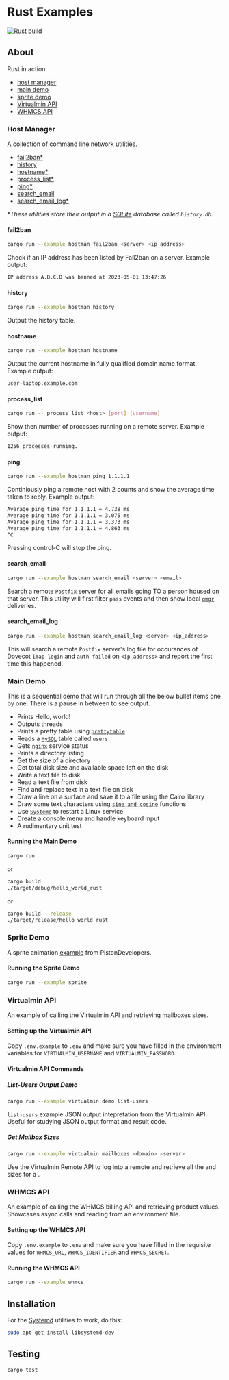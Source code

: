 # Rust Examples
[![Rust build](https://github.com/eugenevdm/rust/actions/workflows/rust.yml/badge.svg)](https://github.com/eugenevdm/rust/actions/workflows/rust.yml)

## About

Rust in action.

- [host manager](#host-manager)
- [main demo](#main-demo)
- [sprite demo](#sprite-demo)
- [Virtualmin API](#virtualmin-api)
- [WHMCS API](#whmcs-api)

### Host Manager

A collection of command line network utilities.

- [fail2ban*](#fail2ban)
- [history](#history)
- [hostname*](#hostname)
- [process_list*](#process_list)
- [ping*](#ping)
- [search_email](#search_email)
- [search_email_log*](#search_email_log)

**These utilities store their output in a [SQLite](https://en.wikipedia.org/wiki/SQLite) database called `history.db`.*

#### fail2ban

```bash
cargo run --example hostman fail2ban <server> <ip_address>
```

Check if an IP address has been listed by Fail2ban on a server. Example output:

```bash
IP address A.B.C.D was banned at 2023-05-01 13:47:26
```

#### history

```bash
cargo run --example hostman history
```

Output the history table.

#### hostname

```bash
cargo run --example hostman hostname
```

Output the current hostname in fully qualified domain name format. Example output:

```bash
user-laptop.example.com
```

#### process_list

```bash
cargo run -- process_list <host> [port] [username]
```

Show then number of processes running on a remote server. Example output:

```bash
1256 processes running.
```

#### ping

```bash
cargo run --example hostman ping 1.1.1.1
```

Continiously ping a remote host with 2 counts and show the average time taken to reply. Example output:

```bash
Average ping time for 1.1.1.1 = 4.738 ms
Average ping time for 1.1.1.1 = 3.075 ms
Average ping time for 1.1.1.1 = 3.373 ms
Average ping time for 1.1.1.1 = 4.863 ms
^C
```

Pressing control-C will stop the ping.

#### search_email

```bash
cargo run --example hostman search_email <server> <email>
```

Search a remote [`Postfix`](https://en.wikipedia.org/wiki/Postfix_(software)) server for all emails going TO a person housed on that server. This utility will first filter `pass` events and then show local [`qmgr`](https://www.postfix.org/qmgr.8.html) deliveries.

#### search_email_log

```bash
cargo run --example hostman search_email_log <server> <ip_address>
```

This will search a remote `Postfix` server's log file for occurances of Dovecot `imap-login` and `auth failed` on `<ip_address>` and report the first time this happened.

### Main Demo

This is a sequential demo that will run through all the below bullet items one by one. There is a pause in between to see output.

- Prints Hello, world!
- Outputs threads
- Prints a pretty table using [`prettytable`](https://github.com/phsym/prettytable-rs)
- Reads a [`MySQL`](https://en.wikipedia.org/wiki/MySQL) table called `users`
- Gets [`nginx`](https://en.wikipedia.org/wiki/Nginx) service status
- Prints a directory listing
- Get the size of a directory
- Get total disk size and available space left on the disk
- Write a text file to disk
- Read a text file from disk
- Find and replace text in a text file on disk
- Draw a line on a surface and save it to a file using the Cairo library
- Draw some text characters using [`sine and cosine`](https://en.wikipedia.org/wiki/Sine_and_cosine) functions
- Use [`Systemd`](https://https://en.wikipedia.org/wiki/Systemd) to restart a Linux service
- Create a console menu and handle keyboard input
- A rudimentary unit test

#### Running the Main Demo

```bash
cargo run
```

or

```bash
cargo build
./target/debug/hello_world_rust
```

or

```bash
cargo build --release
./target/release/hello_world_rust
```

### Sprite Demo

A sprite animation [example](https://github.com/PistonDevelopers/piston-examples) from PistonDevelopers.

#### Running the Sprite Demo

```bash
cargo run --example sprite
```

### Virtualmin API

An example of calling the Virtualmin API and retrieving mailboxes sizes.

#### Setting up the Virtualmin API

Copy `.env.example` to `.env` and make sure you have filled in the environment variables for `VIRTUALMIN_USERNAME` and `VIRTUALMIN_PASSWORD`.

#### Virtualmin API Commands

##### List-Users Output Demo

```bash
cargo run --example virtualmin demo list-users
```

`list-users` example JSON output intepretation from the Virtualmin API. Useful for studying JSON output format and result code.

##### Get Mailbox Sizes

```bash
cargo run --example virtualmin mailboxes <domain> <server>
```

Use the Virtualmin Remote API to log into a remote <server> and retrieve all the <mailboxes> and sizes for a <domain>.

### WHMCS API

An example of calling the WHMCS billing API and retrieving product values. Showcases async calls and reading from an environment file.

#### Setting up the WHMCS API

Copy `.env.example` to `.env` and make sure you have filled in the requisite values for `WHMCS_URL`, `WHMCS_IDENTIFIER` and `WHMCS_SECRET`.

#### Running the WHMCS API

```bash
cargo run --example whmcs
```

## Installation

For the [Systemd](https://https://en.wikipedia.org/wiki/Systemd) utilities to work, do this:

```bash
sudo apt-get install libsystemd-dev
```
## Testing

```bash
cargo test
```
